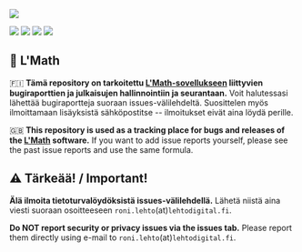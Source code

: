 ![](https://camo.githubusercontent.com/9fd41fd1d86836382fd71c62356b6367b10983635698d1162533554fff49fafb/68747470733a2f2f6c6568746f6469676974616c2e66692f662f3464687258)

![](https://shields.io/github/v/release/lehtoroni/lmath-issues?display_name=tag)
![](https://shields.io/github/downloads/lehtoroni/lmath-issues/total)
![](https://shields.io/github/issues-closed/lehtoroni/lmath-issues)
![](https://shields.io/github/issues/lehtoroni/lmath-issues)

## 📝 L'Math

🇫🇮 **Tämä repository on tarkoitettu [L'Math-sovellukseen](https://lehtodigital.fi/lmath/) liittyvien bugiraporttien ja julkaisujen hallinnointiin ja seurantaan.**
Voit halutessasi lähettää bugiraportteja suoraan issues-välilehdeltä.
Suosittelen myös ilmoittamaan lisäyksistä sähköpostitse -- ilmoitukset eivät aina löydä perille.

🇬🇧 **This repository is used as a tracking place for bugs and releases of the [L'Math](https://lehtodigital.fi/lmath/) software.**
If you want to add issue reports yourself, please see the past issue reports and use the same formula.


## ⚠️ Tärkeää! / Important!

**Älä ilmoita tietoturvalöydöksistä issues-välilehdellä.** Lähetä niistä aina viesti suoraan osoitteeseen `roni.lehto`(at)`lehtodigital.fi`.

**Do NOT report security or privacy issues via the issues tab.** Please report them directly using e-mail to `roni.lehto`(at)`lehtodigital.fi`.
